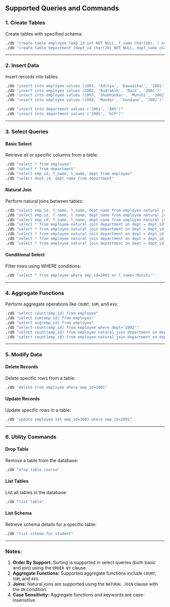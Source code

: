 ## Supported Queries and Commands

### **1. Create Tables**
Create tables with specified schema:
```bash
./db "create table employee (emp_id int NOT NULL, f_name char(20), l_name char(20), dept char(20))"
./db "create table department (dept_id char(20) NOT NULL, dept_name char(20))"
```

---

### **2. Insert Data**
Insert records into tables:
```bash
./db "insert into employee values (1001, 'Aditya', 'Dawadikar', '2001')"
./db "insert into employee values (1002, 'Rudraksh', 'Naik', '2001')"
./db "insert into employee values (1003, 'Shubhankar', 'Munshi', '2002')"
./db "insert into employee values (1004, 'Mandar', 'Gondane', '2002')"

./db "insert into department values ('2001', 'AWS')"
./db "insert into department values ('2002', 'GCP')"
```

---

### **3. Select Queries**

#### **Basic Select**
Retrieve all or specific columns from a table:
```bash
./db "select * from employee"
./db "select * from department"
./db "select emp_id, f_name, l_name, dept from employee"
./db "select dept_id, dept_name from department"
```

#### **Natural Join**
Perform natural joins between tables:
```bash
./db "select emp_id, f_name, l_name, dept_name from employee natural join department on dept = dept_id"
./db "select emp_id, f_name, l_name, dept_name from employee natural join department on dept = dept_id where dept='2001'"
./db "select emp_id, f_name, l_name, dept_name from employee natural join department on dept = dept_id where dept='2002' order by emp_id"
./db "select * from employee natural join department on dept = dept_id"
./db "select * from employee natural join department on dept = dept_id where dept_name='GCP'"
./db "select * from employee natural join department on dept = dept_id where dept_id='2002'"
./db "select * from employee natural join department on dept = dept_id order by emp_id"
./db "select * from employee natural join department on dept = dept_id order by emp_id where dept_name='GCP'"
```

#### **Conditional Select**
Filter rows using WHERE conditions:
```bash
./db "select * from employee where emp_id=1001 or l_name='Munshi'"
```

---

### **4. Aggregate Functions**
Perform aggregate operations like `COUNT`, `SUM`, and `AVG`:
```bash
./db "select count(emp_id) from employee"
./db "select sum(emp_id) from employee"
./db "select avg(emp_id) from employee"
./db "select count(emp_id) from employee where dept='2002'"
./db "select count(emp_id) from employee natural join department on dept = dept_id"
./db "select count(emp_id) from employee natural join department on dept = dept_id where dept_name='GCP'"
```

---

### **5. Modify Data**

#### **Delete Records**
Delete specific rows from a table:
```bash
./db "delete from employee where emp_id=1001"
```

#### **Update Records**
Update specific rows in a table:
```bash
./db "update employee set emp_id=3001 where emp_id=1001"
```

---

### **6. Utility Commands**

#### **Drop Table**
Remove a table from the database:
```bash
./db "drop table course"
```

#### **List Tables**
List all tables in the database:
```bash
./db "list table"
```

#### **List Schema**
Retrieve schema details for a specific table:
```bash
./db "list schema for student"
```

--- 

### Notes:
1. **Order By Support:** Sorting is supported in select queries (both basic and join) using the `ORDER BY` clause.
2. **Aggregate Functions:** Supported aggregate functions include `COUNT`, `SUM`, and `AVG`.
3. **Joins:** Natural joins are supported using the `NATURAL JOIN` clause with the `ON` condition.
4. **Case Sensitivity:** Aggregate functions and keywords are case-insensitive.

